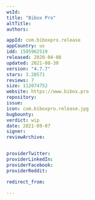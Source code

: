 ```yaml
---
wsId: 
title: "Bibox Pro"
altTitle: 
authors:

appId: com.biboxpro.release
appCountry: us
idd: 1505962519
released: 2020-04-08
updated: 2021-08-30
version: "4.7.7"
stars: 3.28571
reviews: 7
size: 112074752
website: https://www.bibox.pro
repository: 
issue: 
icon: com.biboxpro.release.jpg
bugbounty: 
verdict: wip
date: 2021-09-07
signer: 
reviewArchive:


providerTwitter: 
providerLinkedIn: 
providerFacebook: 
providerReddit: 

redirect_from:

---
```


